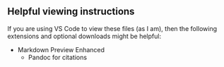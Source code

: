 

## Helpful viewing instructions

If you are using VS Code to view these files (as I am), then the following extensions and optional downloads might be helpful:

- Markdown Preview Enhanced
    - Pandoc for citations